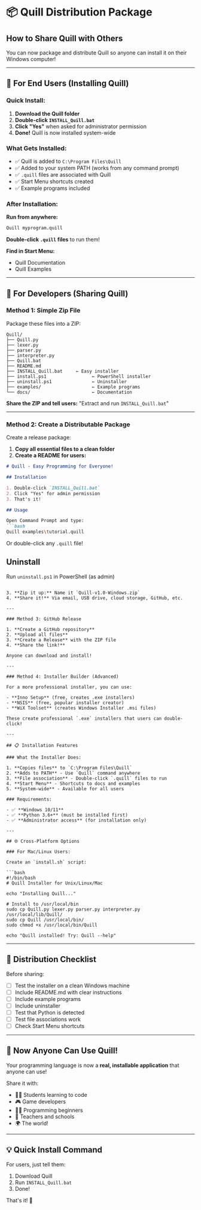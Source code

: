 # 📦 Quill Distribution Package

## How to Share Quill with Others

You can now package and distribute Quill so anyone can install it on their Windows computer!

---

## 🚀 For End Users (Installing Quill)

### Quick Install:

1. **Download the Quill folder**
2. **Double-click `INSTALL_Quill.bat`**
3. **Click "Yes"** when asked for administrator permission
4. **Done!** Quill is now installed system-wide

### What Gets Installed:

- ✅ Quill is added to `C:\Program Files\Quill`
- ✅ Added to your system PATH (works from any command prompt)
- ✅ `.quill` files are associated with Quill
- ✅ Start Menu shortcuts created
- ✅ Example programs included

### After Installation:

**Run from anywhere:**
```bash
Quill myprogram.quill
```

**Double-click `.quill` files** to run them!

**Find in Start Menu:**
- Quill Documentation
- Quill Examples

---

## 🎁 For Developers (Sharing Quill)

### Method 1: Simple Zip File

Package these files into a ZIP:
```
Quill/
├── Quill.py
├── lexer.py
├── parser.py
├── interpreter.py
├── Quill.bat
├── README.md
├── INSTALL_Quill.bat     ← Easy installer
├── install.ps1                 ← PowerShell installer
├── uninstall.ps1               ← Uninstaller
├── examples/                   ← Example programs
└── docs/                       ← Documentation
```

**Share the ZIP and tell users:**
"Extract and run `INSTALL_Quill.bat`"

---

### Method 2: Create a Distributable Package

Create a release package:

1. **Copy all essential files to a clean folder**
2. **Create a README for users:**

```markdown
# Quill - Easy Programming for Everyone!

## Installation

1. Double-click `INSTALL_Quill.bat`
2. Click "Yes" for admin permission
3. That's it!

## Usage

Open Command Prompt and type:
```bash
Quill examples\tutorial.quill
```

Or double-click any `.quill` file!

## Uninstall

Run `uninstall.ps1` in PowerShell (as admin)
```

3. **Zip it up:** Name it `Quill-v1.0-Windows.zip`
4. **Share it!** Via email, USB drive, cloud storage, GitHub, etc.

---

### Method 3: GitHub Release

1. **Create a GitHub repository**
2. **Upload all files**
3. **Create a Release** with the ZIP file
4. **Share the link!**

Anyone can download and install!

---

### Method 4: Installer Builder (Advanced)

For a more professional installer, you can use:

- **Inno Setup** (free, creates .exe installers)
- **NSIS** (free, popular installer creator)
- **WiX Toolset** (creates Windows Installer .msi files)

These create professional `.exe` installers that users can double-click!

---

## 📋 Installation Features

### What the Installer Does:

1. **Copies files** to `C:\Program Files\Quill`
2. **Adds to PATH** - Use `Quill` command anywhere
3. **File association** - Double-click `.quill` files to run
4. **Start Menu** - Shortcuts to docs and examples
5. **System-wide** - Available for all users

### Requirements:

- ✅ **Windows 10/11**
- ✅ **Python 3.6+** (must be installed first)
- ✅ **Administrator access** (for installation only)

---

## 🌐 Cross-Platform Options

### For Mac/Linux Users:

Create an `install.sh` script:

```bash
#!/bin/bash
# Quill Installer for Unix/Linux/Mac

echo "Installing Quill..."

# Install to /usr/local/bin
sudo cp Quill.py lexer.py parser.py interpreter.py /usr/local/lib/Quill/
sudo cp Quill /usr/local/bin/
sudo chmod +x /usr/local/bin/Quill

echo "Quill installed! Try: Quill --help"
```

---

## 📝 Distribution Checklist

Before sharing:

- [ ] Test the installer on a clean Windows machine
- [ ] Include README.md with clear instructions
- [ ] Include example programs
- [ ] Include uninstaller
- [ ] Test that Python is detected
- [ ] Test file associations work
- [ ] Check Start Menu shortcuts

---

## 🎉 Now Anyone Can Use Quill!

Your programming language is now a **real, installable application** that anyone can use!

Share it with:
- 👨‍🎓 Students learning to code
- 🎮 Game developers
- 👨‍💻 Programming beginners
- 🏫 Teachers and schools
- 🌍 The world!

---

## 💡 Quick Install Command

For users, just tell them:

1. Download Quill
2. Run `INSTALL_Quill.bat`
3. Done!

That's it! 🚀
